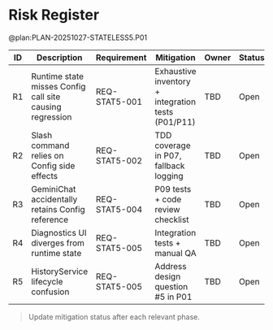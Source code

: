 # Risk Register

@plan:PLAN-20251027-STATELESS5.P01

| ID | Description | Requirement | Mitigation | Owner | Status |
|----|-------------|-------------|-----------|-------|--------|
| R1 | Runtime state misses Config call site causing regression | REQ-STAT5-001 | Exhaustive inventory + integration tests (P01/P11) | TBD | Open |
| R2 | Slash command relies on Config side effects | REQ-STAT5-002 | TDD coverage in P07, fallback logging | TBD | Open |
| R3 | GeminiChat accidentally retains Config reference | REQ-STAT5-004 | P09 tests + code review checklist | TBD | Open |
| R4 | Diagnostics UI diverges from runtime state | REQ-STAT5-005 | Integration tests + manual QA | TBD | Open |
| R5 | HistoryService lifecycle confusion | REQ-STAT5-005 | Address design question #5 in P01 | TBD | Open |

> Update mitigation status after each relevant phase.
